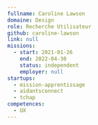 ```yaml
---
fullname: Caroline Lawson
domaine: Design
role: Recherche Utilisateur
github: caroline-lawson
link: null
missions:
  - start: 2021-01-26
    end: 2022-04-30
    status: independent
    employer: null
startups:
  - mission-apprentissage
  - aidantsconnect
  - tchap
competences:
  - UX
---
```

